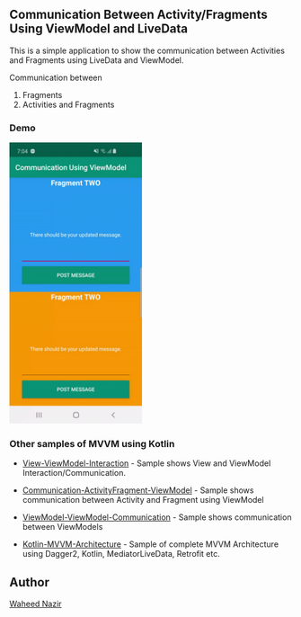 ## Communication Between Activity/Fragments Using ViewModel and LiveData 

This is a simple application to show the communication between Activities and Fragments using LiveData and ViewModel.

Communication between
 1. Fragments
 2. Activities and Fragments

### Demo
<img height="500px" src="https://github.com/WaheedNazir/Communication-ActivityFragment-ViewModel/blob/master/images/sample_demo.gif" />

### Other samples of MVVM using Kotlin

* [View-ViewModel-Interaction] - Sample shows View and ViewModel Interaction/Communication.
* [Communication-ActivityFragment-ViewModel] - Sample shows communication between Activity and Fragment using ViewModel
* [ViewModel-ViewModel-Communication] - Sample shows communication between ViewModels
* [Kotlin-MVVM-Architecture] - Sample of complete MVVM Architecture using Dagger2, Kotlin, MediatorLiveData, Retrofit etc.

   [Kotlin-MVVM-Architecture]: <https://github.com/WaheedNazir/Kotlin-MVVM-Architecture>
   [View-ViewModel-Interaction]: <https://github.com/WaheedNazir/View-ViewModel-Interaction>
   [ViewModel-ViewModel-Communication]: <https://github.com/WaheedNazir/ViewModel-ViewModel-Communication>
   [Communication-ActivityFragment-ViewModel]: <https://github.com/WaheedNazir/Communication-ActivityFragment-ViewModel>

## Author
[Waheed Nazir](https://www.linkedin.com/in/waheed-nazir-36521579/ "Waheed Nazir (GreenProLogix)")


